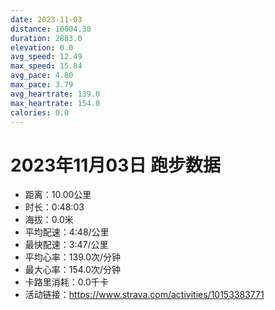 ```yaml
---
date: 2023-11-03
distance: 10004.30
duration: 2883.0
elevation: 0.0
avg_speed: 12.49
max_speed: 15.84
avg_pace: 4.80
max_pace: 3.79
avg_heartrate: 139.0
max_heartrate: 154.0
calories: 0.0
---
```


# 2023年11月03日 跑步数据

- 距离：10.00公里
- 时长：0:48:03
- 海拔：0.0米
- 平均配速：4:48/公里
- 最快配速：3:47/公里
- 平均心率：139.0次/分钟
- 最大心率：154.0次/分钟
- 卡路里消耗：0.0千卡
- 活动链接：https://www.strava.com/activities/10153383771
